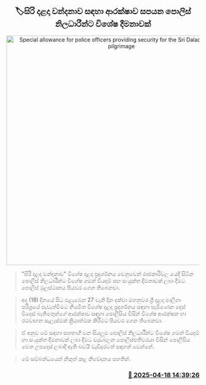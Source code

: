 <p align='center'><b><h2 align='center' title='Special allowance for police officers providing security for the Sri Dalada Maligawa pilgrimage'>🏷සිරි දළදා වන්දනා​ව සඳහා ආරක්ෂාව සපයන පොලිස් නිලධාරීන්ට විශේෂ දීමනාවක්</h2></b></p>
<p align='center'><img src='https://helakuru.sgp1.cdn.digitaloceanspaces.com/esana/images/lib/srilanka-police[1].jpg' width='600' alt='Special allowance for police officers providing security for the Sri Dalada Maligawa pilgrimage'></p>

> "සිරි දළදා වන්දනාව" විශේෂ දළදා ප්‍රදර්ශනය වෙනුවෙන් රාජකාරිවල යෙදී සිටින පොලිස් නිලධාරීන්ට විශේෂ ගමන් වියදම් සහ සංයුක්ත දීමනාවක් ලබා දීමට පොලිස් මූලස්ථානය පියවර ගෙන තිබෙනවා.

> අද (18) දිනයේ සිට එළැඹෙන 27 වැනි දින දක්වා මහනුවර ශ්‍රී දළදා මාලිගා පරිශ්‍රයේ පැවැත්වීමට නියමිත විශේෂ දළදා ප්‍රදර්ශනය සඳහා පැමිණෙන දෙස් විදෙස් බැතිමතුන්ගේ ආරක්ෂාව සඳහා පොලීසිය විසින් විශේෂ ආරක්ෂක හා රථවාහන සැලැස්මක් ක්‍රියාත්මක කිරීමට පියවර ගෙන තිබෙනවා.

> ඒ අනුව මේ සඳහා සහභාගී වන සියලුම පොලිස් නිලධාරීන්ට විශේෂ ගමන් වියදම් හා සංයුක්ත දීමනාවක් ලබා දීමට වැඩබලන පොලිස්පතිවරයා විසින් පොලීසිය වෙත උපදෙස් ලබාදී ඇති බවයි වැඩිදුරටත් සඳහන් වෙන්නේ.

> මේ සම්බන්ධයෙන් නිකුත් කළ නිවේදනය පහතින්. 



<h3 align='right'><a href='https://www.helakuru.lk/esana/p/109325/'>📅 2025-04-18 14:39:26</a></h3>
